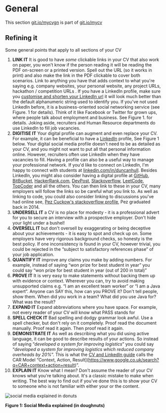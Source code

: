 # General

This section [git.io/mycvgn](http://git.io/mycvgn) is part of [git.io/mycv](http://git.io/mycv)

## Refining it
Some general points that apply to all sections of your CV

1. **LINK IT** It is good to have *some* clickable links in your CV that also work on paper, you won't know if the person reading it will be reading the PDF on-screen or a printed version. Spell out the URL (so it works in print) and also make the link in the PDF clickable to cover both scenarios. Link to anything you have that adds context to what you're saying e.g. company websites, your personal website, any project URLs, hackathon / competition URLs . If you have a LinkedIn profile, make sure you [customise and shorten your LinkedIn url](https://www.google.co.uk/search?q=custom+linkedin+url) it will look much better than the default alphanumeric string used to identify you. If you've not used LinkedIn before, it is a business-oriented social networking service (see Figure. 1 for details). Think of it like Facebook or Twitter for grown ups, where people talk about employment and business. See Figure 1. for details. Joking aside, recruiters and Human Resource departments do use LinkedIn to fill job vacancies.
2. **DIGITISE IT** Your digital profile can augment and even replace your CV. For example, it can be beneficial to have a [LinkedIn](http://www.linkedin.com) profile, See Figure 1 below. Your digital social media profile doesn't need to be as detailed as your CV, and you might not want to put all that personal information online. However, recruiters often use LinkedIn when they have vacancies to fill. Having a profile can also be a useful way to manage your professional network. If you'd like to connect on LinkedIn, I'm happy to connect with students at [linkedin.com/in/duncanhull](https://www.linkedin.com/in/duncanhull). Besides LinkedIn, you might also consider having a digital profile at [GitHub](https://github.com), [BitBucket](https://bitbucket.org), [HackerRank.com](http://www.hackerrank.com), [DevPost](https://devpost.com), [Stackoverflow](https://stackoverflow.com/), [LeetCode](https://leetcode.com/), [TopCoder](https://www.topcoder.com/) and all the others. You can then link to these in your CV, many employers will follow the links so be careful what you link to. As well as linking to code, you could also consider linking to discussions you've had online see, [Pez Cuckow's stackoverflow profile](http://stackoverflow.com/users/193376/pez-cuckow), Pez graduated back in 2014.
2. **UNDERSELL IT** a CV is no place for modesty - it is a professional advert for you to secure an interview with a prospective employer. Don't hide your light under a bushel!  
3. **OVERSELL IT** but don't oversell by exaggerating or being deceptive about your achievements - it is easy to spot and check up on. Some employers have very rigorous background checks, so honesty is the best policy. If one inconsistency is found in your CV, however trivial, you could be rejected in the “subject to satisfactory references phase” of your job application.
4. **QUANTIFY IT** improve any claims you make by adding numbers. For example, instead of saying “won prize for best student in year” you could say “won prize for best student in year (out of 200 in total)”
5. **PROVE IT** It is very easy to make statements without backing them up with evidence or context. Wherever you can, try to avoid making unsupported claims e.g. “I am an excellent team worker” or “I am a Java expert”. Anyone can SAY this, how can you PROVE it? Don't tell people, show them. When did you work in a team? What did you use Java for? What was the result?
6. **EXPAND IT** Expand abbreviations where you have space. For example, not every reader of your CV will know what PASS stands for
8. **SPELL CHECK IT** Bad spelling and dodgy grammar look awful. Use a spell checker, but don't rely on it completely. Proof read the document manually. Proof read it again. Then proof read it again.
9. **DEMONSTRATE IT** As well as describing what you did using active language, it can be good to describe results of your actions. So instead of saying “*developed a system for improving logistics*” you could say “*developed a system for improving logistics which reduced company overheads by 20%*”. This is what the [CV and LinkedIn guide](http://man.ac.uk/6Ef90a) calls the CAR Model “Context, Action, Result](https://www.google.co.uk/search?q=CAR+context+action+result)”.
11. **EXPLAIN IT** Know what I mean? Don't assume the reader of your CV knows what you're talking about. It's a classic mistake to make when writing. The best way to find out if you've done this is to show your CV to someone who is not familiar with either your or the content.

![social media explained in donuts](http://www.geek.com/wp-content/uploads/2012/02/social_media_donut-590x590.jpg "Social media explained in doughnuts")

**Figure 1: Social Media explained (in doughnuts)**
